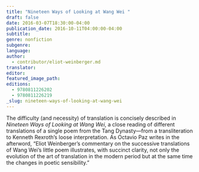 ```yaml
---
title: "Nineteen Ways of Looking at Wang Wei "
draft: false
date: 2016-03-07T18:30:00-04:00
publication_date: 2016-10-11T04:00:00-04:00
subtitle:
genre: nonfiction
subgenre:
language:
author:
  - contributor/eliot-weinberger.md
translator:
editor:
featured_image_path:
editions:
  - 9780811226202
  - 9780811226219
_slug: nineteen-ways-of-looking-at-wang-wei
---
```


The difficulty (and necessity) of translation is concisely described in _Nineteen Ways of Looking at Wang Wei_, a close reading of different translations of a single poem from the Tang Dynasty—from a transliteration to Kenneth Rexroth’s loose interpretation. As Octavio Paz writes in the afterword, “Eliot Weinberger’s commentary on the successive translations of Wang Wei’s little poem illustrates, with succinct clarity, not only the evolution of the art of translation in the modern period but at the same time the changes in poetic sensibility.”

